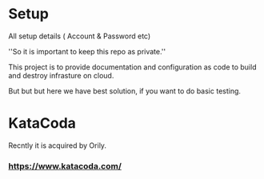# Setup
All setup details ( Account & Password etc)

''So it is important to keep this repo as private.''

This project is to provide documentation and configuration as code to build and destroy infrasture on cloud.

But but but here we have best solution, if you want to do basic testing.

# KataCoda
Recntly it is acquired by Orily.
### https://www.katacoda.com/
